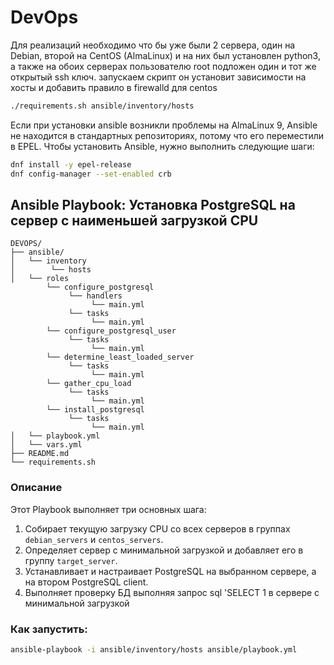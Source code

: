 # DevOps
Для реализаций необходимо что бы уже были 2 сервера, один на Debian, второй на CentOS (AlmaLinux)
и на них был установлен python3, а также на обоих серверах пользователю root подложен один и тот же открытый ssh ключ.
запускаем скрипт он установит зависимости на хосты и добавить правило в firewalld для centos 
```bash
./requirements.sh ansible/inventory/hosts
```
Если при установки ansible возникли проблемы на  AlmaLinux 9,  Ansible не находится в стандартных репозиториях, потому что его переместили в EPEL. Чтобы установить Ansible, нужно выполнить следующие шаги:
```bash
dnf install -y epel-release
dnf config-manager --set-enabled crb
```

## Ansible Playbook: Установка PostgreSQL на сервер с наименьшей загрузкой CPU
```
DEVOPS/
├── ansible/
│   └── inventory
│        └── hosts
│   └── roles
        └── configure_postgresql
             └── handlers
                  └── main.yml
             └── tasks
                  └── main.yml
        └── configure_postgresql_user
             └── tasks
                  └── main.yml
        └── determine_least_loaded_server
             └── tasks
                  └── main.yml
        └── gather_cpu_load
             └── tasks
                  └── main.yml
        └── install_postgresql
             └── tasks
                  └── main.yml
│   └── playbook.yml
│   └── vars.yml
├── README.md
└── requirements.sh
```
### Описание
Этот Playbook выполняет три основных шага:
1. Собирает текущую загрузку CPU со всех серверов в группах `debian_servers` и `centos_servers`.
2. Определяет сервер с минимальной загрузкой и добавляет его в группу `target_server`.
3. Устанавливает и настраивает PostgreSQL на выбранном сервере, а на втором PostgreSQL client.
4. Выполняет проверку БД выполняя запрос sql  'SELECT 1  в сервере с минимальной загрузкой

### Как запустить:
```bash
ansible-playbook -i ansible/inventory/hosts ansible/playbook.yml 
```

